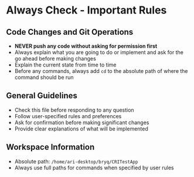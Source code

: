 # Always Check - Important Rules

## Code Changes and Git Operations
- **NEVER push any code without asking for permission first**
- Always explain what you are going to do or implement and ask for the go ahead before making changes
- Explain the current state from time to time
- Before any commands, always add `cd` to the absolute path of where the command should be run

## General Guidelines
- Check this file before responding to any question
- Follow user-specified rules and preferences
- Ask for confirmation before making significant changes
- Provide clear explanations of what will be implemented

## Workspace Information
- Absolute path: `/home/ari-desktop/bryq/CRITestApp`
- Always use full paths for commands when specified by user rules 